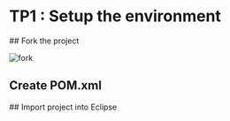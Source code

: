 # TP1 : Setup the environment

## Fork the project

![fork](https://github.com/Faylixe/ceri-m2-test-2017/blob/master/docs/images/fork.png?raw=true)

## Create POM.xml

## Import project into Eclipse